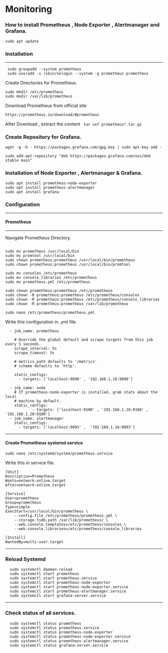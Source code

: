 # Monitoring
### How to install Prometheus , Node Exporter , Alertmanager and Grafana.

`sudo apt update`

### Installation
---
```
 sudo groupadd --system prometheus
 sudo useradd -s /sbin/nologin --system -g prometheus prometheus
```
Create Directories for Prometheus.
```
sudo mkdir /etc/prometheus
sudo mkdir /var/lib/prometheus
```
Download Prometheus from official site 
```
https://prometheus.io/download/#prometheus
```
After Download , extract the content 
``` tar vxf prometheus*.tar.gz```

### Create Repository for Grafana.
```
wget -q -O - https://packages.grafana.com/gpg.key | sudo apt-key add -
```
```
sudo add-apt-repository "deb https://packages.grafana.com/oss/deb stable main"
```

### Installation of Node Exporter , Alertmanager & Grafana.
```
sudo apt install prometheus-node-exporter
sudo apt install prometheus-alertmanager
sudo apt install grafana
```
### Configuration 
---
#### Prometheus
---
Navigate Prometheus Directory.
``` cd prometheus*/
```
```
sudo mv prometheus /usr/local/bin
sudo mv promtool /usr/local/bin
sudo chown prometheus:prometheus /usr/local/bin/prometheus
sudo chown prometheus:prometheus /usr/local/bin/promtool
```
```
sudo mv consoles /etc/prometheus
sudo mv console_libraries /etc/prometheus
sudo mv prometheus.yml /etc/prometheus
```
```
sudo chown prometheus:prometheus /etc/prometheus
sudo chown -R prometheus:prometheus /etc/prometheus/consoles
sudo chown -R prometheus:prometheus /etc/prometheus/console_libraries
sudo chown -R prometheus:prometheus /var/lib/prometheus
```
```
sudo nano /etc/prometheus/prometheus.yml
```
Write this configuration in .yml file.
```
  - job_name: prometheus

    # Override the global default and scrape targets from this job every 5 seconds.
    scrape_interval: 5s
    scrape_timeout: 5s

    # metrics_path defaults to '/metrics'
    # scheme defaults to 'http'.

    static_configs:
      - targets: ['localhost:9090' , '192.168.1.18:9090']

  - job_name: node
    # If prometheus-node-exporter is installed, grab stats about the local
    # machine by default.
    static_configs:
            - targets: ['localhost:9100' , '192.168.1.18:9100' , '192.168.1.20:9100']
  - job_name: alertmanager
    static_configs:
      - targets: ['localhost:9093' ,  '192.168.1.18:9093']
```
---
#### Create Prometheus systemd service
```
sudo nano /etc/systemd/system/prometheus.service
```
Write this in service file.
```
[Unit]
Description=Prometheus
Wants=network-online.target
After=network-online.target

[Service]
User=prometheus
Group=prometheus
Type=simple
ExecStart=/usr/local/bin/prometheus \
    --config.file /etc/prometheus/prometheus.yml \
    --storage.tsdb.path /var/lib/prometheus/ \
    --web.console.templates=/etc/prometheus/consoles \
    --web.console.libraries=/etc/prometheus/console_libraries

[Install]
WantedBy=multi-user.target
```
---
### Reload Systemd
```
  sudo systemctl daemon-reload  
  sudo systemctl start prometheus
  sudo systemctl start prometheus.service 
  sudo systemctl start prometheus-node-exporter
  sudo systemctl start prometheus-node-exporter.service 
  sudo systemctl start prometheus-alertmanager.service 
  sudo systemctl start grafana-server.service 
```
---
### Check status of all services.
```
  sudo systemctl status prometheus
  sudo systemctl status prometheus.service   
  sudo systemctl status prometheus-node-exporter
  sudo systemctl status prometheus-node-exporter.service   
  sudo systemctl status prometheus-alertmanager.service   
  sudo systemctl status grafana-server.service
```
